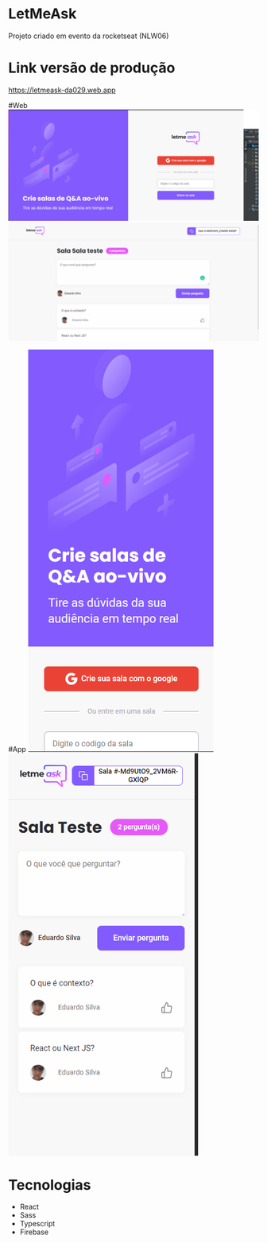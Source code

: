 # LetMeAsk

Projeto criado em evento da rocketseat (NLW06) 

# Link versão de produção
https://letmeask-da029.web.app

#Web
![img.png](img.png)
![img_1.png](img_1.png)

#App
![img_3.png](img_3.png)
![img_2.png](img_2.png)


# Tecnologias
- React
- Sass
- Typescript
- Firebase